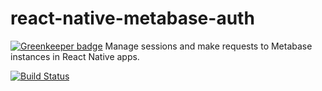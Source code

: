# react-native-metabase-auth

[![Greenkeeper badge](https://badges.greenkeeper.io/kdoh/react-native-metabase-auth.svg)](https://greenkeeper.io/)
Manage sessions and make requests to Metabase instances in React Native apps.

[![Build Status](https://travis-ci.org/kdoh/react-native-metabase-auth.svg?branch=master)](https://travis-ci.org/kdoh/react-native-metabase-auth)
